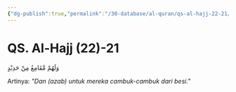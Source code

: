 ```yaml
---
{"dg-publish":true,"permalink":"/30-database/al-quran/qs-al-hajj-22-21/"}
---
```



# QS. Al-Hajj (22)-21
وَلَهُمْ مَّقَامِعُ مِنْ حَدِيْدٍ 

Artinya: *"Dan (azab) untuk mereka cambuk-cambuk dari besi."*
